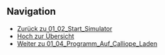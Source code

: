 ## Navigation


* [Zurück zu 01_02_Start_Simulator](../01_02_Start_Simulator/index.html)  
* [Hoch zur Übersicht](../index.html)  
* [Weiter zu 01_04_Programm_Auf_Calliope_Laden](../01_04_Programm_Auf_Calliope_Laden/index.html)

